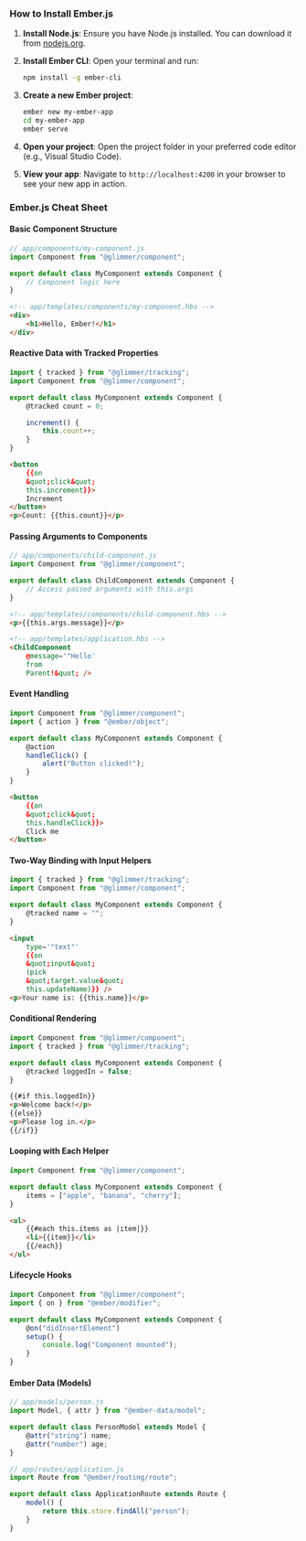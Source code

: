 ### How to Install Ember.js

1. **Install Node.js**: Ensure you have Node.js installed. You can download it from [nodejs.org](https://nodejs.org/).

2. **Install Ember CLI**: Open your terminal and run:

   ```bash
   npm install -g ember-cli
   ```

3. **Create a new Ember project**:

   ```bash
   ember new my-ember-app
   cd my-ember-app
   ember serve
   ```

4. **Open your project**: Open the project folder in your preferred code editor (e.g., Visual Studio Code).

5. **View your app**: Navigate to `http://localhost:4200` in your browser to see your new app in action.

### Ember.js Cheat Sheet

#### Basic Component Structure

```javascript
// app/components/my-component.js
import Component from "@glimmer/component";

export default class MyComponent extends Component {
	// Component logic here
}
```

```html
<!-- app/templates/components/my-component.hbs -->
<div>
	<h1>Hello, Ember!</h1>
</div>
```

#### Reactive Data with Tracked Properties

```javascript
import { tracked } from "@glimmer/tracking";
import Component from "@glimmer/component";

export default class MyComponent extends Component {
	@tracked count = 0;

	increment() {
		this.count++;
	}
}
```

```html
<button
	{{on
	&quot;click&quot;
	this.increment}}>
	Increment
</button>
<p>Count: {{this.count}}</p>
```

#### Passing Arguments to Components

```javascript
// app/components/child-component.js
import Component from "@glimmer/component";

export default class ChildComponent extends Component {
	// Access passed arguments with this.args
}
```

```html
<!-- app/templates/components/child-component.hbs -->
<p>{{this.args.message}}</p>

<!-- app/templates/application.hbs -->
<ChildComponent
	@message='"Hello'
	from
	Parent!&quot; />
```

#### Event Handling

```javascript
import Component from "@glimmer/component";
import { action } from "@ember/object";

export default class MyComponent extends Component {
	@action
	handleClick() {
		alert("Button clicked!");
	}
}
```

```html
<button
	{{on
	&quot;click&quot;
	this.handleClick}}>
	Click me
</button>
```

#### Two-Way Binding with Input Helpers

```javascript
import { tracked } from "@glimmer/tracking";
import Component from "@glimmer/component";

export default class MyComponent extends Component {
	@tracked name = "";
}
```

```html
<input
	type='"text"'
	{{on
	&quot;input&quot;
	(pick
	&quot;target.value&quot;
	this.updateName)}} />
<p>Your name is: {{this.name}}</p>
```

#### Conditional Rendering

```javascript
import Component from "@glimmer/component";
import { tracked } from "@glimmer/tracking";

export default class MyComponent extends Component {
	@tracked loggedIn = false;
}
```

```html
{{#if this.loggedIn}}
<p>Welcome back!</p>
{{else}}
<p>Please log in.</p>
{{/if}}
```

#### Looping with Each Helper

```javascript
import Component from "@glimmer/component";

export default class MyComponent extends Component {
	items = ["apple", "banana", "cherry"];
}
```

```html
<ul>
	{{#each this.items as |item|}}
	<li>{{item}}</li>
	{{/each}}
</ul>
```

#### Lifecycle Hooks

```javascript
import Component from "@glimmer/component";
import { on } from "@ember/modifier";

export default class MyComponent extends Component {
	@on("didInsertElement")
	setup() {
		console.log("Component mounted");
	}
}
```

#### Ember Data (Models)

```javascript
// app/models/person.js
import Model, { attr } from "@ember-data/model";

export default class PersonModel extends Model {
	@attr("string") name;
	@attr("number") age;
}
```

```javascript
// app/routes/application.js
import Route from "@ember/routing/route";

export default class ApplicationRoute extends Route {
	model() {
		return this.store.findAll("person");
	}
}
```
